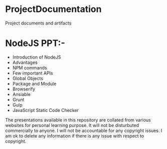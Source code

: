 # ProjectDocumentation
Project documents and artifacts

# NodeJS PPT:-

* Introduction of NodeJS
* Advantages
* NPM commands
* Few important APIs
* Global Objects
* Package and Module
* Browserify
* Ansiable
* Grunt
* Gulp
* JavaScript Static Code Checker

The presentations available in this repository are collated from various websites for personal learning purpose. It will not be disturbuted commercially to anyone. I will not be accountable for any copyright issues. I am ok to delete any information if there is any issue with respect to copyright.
